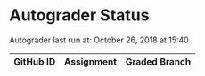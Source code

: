 # Autograder Status
Autograder last run at: October 26, 2018 at 15:40

| GitHub ID | Assignment | Graded Branch |
|-----------|------------|---------------|
